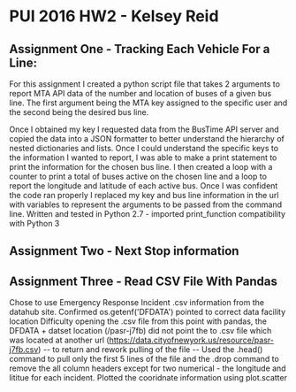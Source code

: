# PUI 2016 HW2 - Kelsey Reid

## Assignment One - Tracking Each Vehicle For a Line:

For this assignment I created a python script file that takes 2 arguments to report MTA API data of the number and location of buses of a given bus line. The first argument being the MTA key assigned to the specific user and the second being the desired bus line. 

Once I obtained my key I requested data from the BusTime API server and copied the data into a JSON formatter to better understand the hierarchy of nested dictionaries and lists. Once I could understand the specific keys to the information I wanted to report, I was able to make a print statement to print the information for the chosen bus line. I then created a loop with a counter to print a total of buses active on the chosen line and a loop to report the longitude and latitude of each active bus. Once I was confident the code ran properly I replaced my key and bus line information in the url with variables to represent the arguments to be passed from the command line.
Written and tested in Python 2.7 - imported print_function compatibility with Python 3

## Assignment Two - Next Stop information



## Assignment Three - Read CSV File With Pandas
Chose to use Emergency Response Incident .csv information from the datahub site. Confirmed os.getenf('DFDATA') pointed to correct data facility location
Difficulty opening the .csv file from this point with pandas, the DFDATA + datset location (/pasr-j7fb) did not point the to .csv file which was located at another url (https://data.cityofnewyork.us/resource/pasr-j7fb.csv) -- to return and rework pulling of the file --
Used the .head() command to pull only the first 5 lines of the file and the .drop command to remove the all column headers except for two numerical - the longitude and lititue for each incident.
Plotted the cooridnate information using plot.scatter
